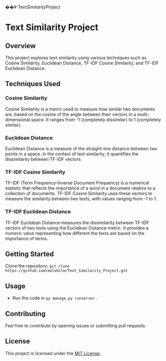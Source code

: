 ��#   T e x t _ S i m i l a r i t y _ P r o j e c t 
 
 


# Text Similarity Project

## Overview

This project explores text similarity using various techniques such as Cosine Similarity, Euclidean Distance, TF-IDF Cosine Similarity, and TF-IDF Euclidean Distance.

## Techniques Used

### Cosine Similarity

Cosine Similarity is a metric used to measure how similar two documents are, based on the cosine of the angle between their vectors in a multi-dimensional space. It ranges from -1 (completely dissimilar) to 1 (completely similar).

### Euclidean Distance

Euclidean Distance is a measure of the straight-line distance between two points in a space. In the context of text similarity, it quantifies the dissimilarity between TF-IDF vectors.

### TF-IDF Cosine Similarity

TF-IDF (Term Frequency-Inverse Document Frequency) is a numerical statistic that reflects the importance of a word in a document relative to a collection of documents. TF-IDF Cosine Similarity uses these vectors to measure the similarity between two texts, with values ranging from -1 to 1.

### TF-IDF Euclidean Distance

TF-IDF Euclidean Distance measures the dissimilarity between TF-IDF vectors of two texts using the Euclidean Distance metric. It provides a numeric value representing how different the texts are based on the importance of terms.

## Getting Started
 
  Clone the repository: `git clone https://github.com/malekslm/Text_Similarity_Project.git`


## Usage

- Run the code in `py manage.py runserver` .

## Contributing

Feel free to contribute by opening issues or submitting pull requests.

## License

This project is licensed under the [MIT License](LICENSE).
